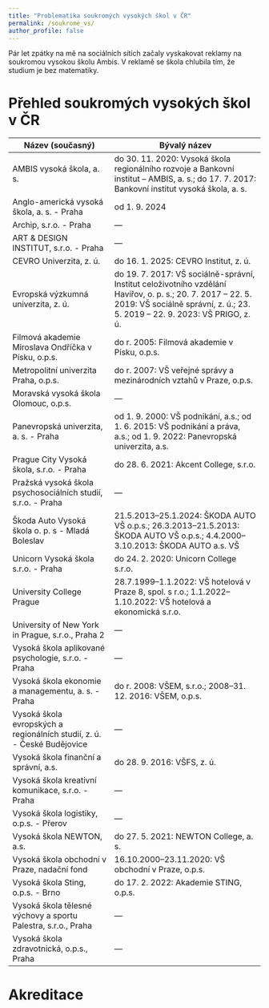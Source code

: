```yaml
---
title: "Problematika soukromých vysokých škol v ČR"
permalink: /soukrome_vs/
author_profile: false
---
```



Pár let zpátky na mě na sociálních sítích začaly vyskakovat reklamy na soukromou vysokou školu Ambis.
V reklamě se škola chlubila tím, že studium je bez matematiky.

# Přehled soukromých vysokých škol v ČR

| **Název (současný)** | **Bývalý název** |
|------------------------------|-----------------------------|
| AMBIS vysoká škola, a. s. | do 30. 11. 2020: Vysoká škola regionálního rozvoje a Bankovní institut – AMBIS, a. s.; do 17. 7. 2017: Bankovní institut vysoká škola, a. s. |
| Anglo-americká vysoká škola, a. s. - Praha | od 1. 9. 2024 |
| Archip, s.r.o. - Praha | — |
| ART & DESIGN INSTITUT, s.r.o. - Praha | — |
| CEVRO Univerzita, z. ú. | do 16. 1. 2025: CEVRO Institut, z. ú. |
| Evropská výzkumná univerzita, z. ú. | do 19. 7. 2017: VŠ sociálně-správní, Institut celoživotního vzdělání Havířov, o. p. s.; 20. 7. 2017 – 22. 5. 2019: VŠ sociálně správní, z. ú.; 23. 5. 2019 – 22. 9. 2023: VŠ PRIGO, z. ú. |
| Filmová akademie Miroslava Ondříčka v Písku, o.p.s. | do r. 2005: Filmová akademie v Písku, o.p.s. |
| Metropolitní univerzita Praha, o.p.s. | do r. 2007: VŠ veřejné správy a mezinárodních vztahů v Praze, o.p.s. |
| Moravská vysoká škola Olomouc, o.p.s. | — |
| Panevropská univerzita, a. s. - Praha | od 1. 9. 2000: VŠ podnikání, a.s.; od 1. 6. 2015: VŠ podnikání a práva, a.s.; od 1. 9. 2022: Panevropská univerzita, a.s. |
| Prague City Vysoká škola, s.r.o. - Praha | do 28. 6. 2021: Akcent College, s.r.o. |
| Pražská vysoká škola psychosociálních studií, s.r.o. - Praha | — |
| Škoda Auto Vysoká škola o. p. s - Mladá Boleslav | 21.5.2013–25.1.2024: ŠKODA AUTO VŠ o.p.s.; 26.3.2013–21.5.2013: ŠKODA AUTO VŠ o.p.s.; 4.4.2000–3.10.2013: ŠKODA AUTO a.s. VŠ |
| Unicorn Vysoká škola s.r.o. - Praha | do 24. 2. 2020: Unicorn College s.r.o. |
| University College Prague | 28.7.1999–1.1.2022: VŠ hotelová v Praze 8, spol. s r.o.; 1.1.2022–1.10.2022: VŠ hotelová a ekonomická s.r.o. |
| University of New York in Prague, s.r.o., Praha 2 | — |
| Vysoká škola aplikované psychologie, s.r.o. - Praha | — |
| Vysoká škola ekonomie a managementu, a. s. - Praha | do r. 2008: VŠEM, s.r.o.; 2008–31. 12. 2016: VŠEM, o.p.s. |
| Vysoká škola evropských a regionálních studií, z. ú. - České Budějovice | — |
| Vysoká škola finanční a správní, a.s. | do 28. 9. 2016: VŠFS, z. ú. |
| Vysoká škola kreativní komunikace, s.r.o. - Praha | — |
| Vysoká škola logistiky, o.p.s. - Přerov | — |
| Vysoká škola NEWTON, a.s. | do 27. 5. 2021: NEWTON College, a. s. |
| Vysoká škola obchodní v Praze, nadační fond | 16.10.2000–23.11.2020: VŠ obchodní v Praze, o.p.s. |
| Vysoká škola Sting, o.p.s. - Brno | do 17. 2. 2022: Akademie STING, o.p.s. |
| Vysoká škola tělesné výchovy a sportu Palestra, s.r.o., Praha | — |
| Vysoká škola zdravotnická, o.p.s., Praha | — |


# Akreditace